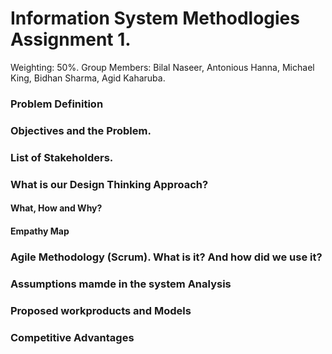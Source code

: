 # Information System Methodlogies Assignment 1.
Weighting: 50%.
Group Members: Bilal Naseer, Antonious Hanna, Michael King, Bidhan Sharma, Agid Kaharuba.

### Problem Definition

### Objectives and the Problem.

### List of Stakeholders.

### What is our Design Thinking Approach?
#### What, How and Why?
#### Empathy Map

### Agile Methodology (Scrum). What is it? And how did we use it?

### Assumptions mamde in the system Analysis

### Proposed workproducts and Models

### Competitive Advantages
